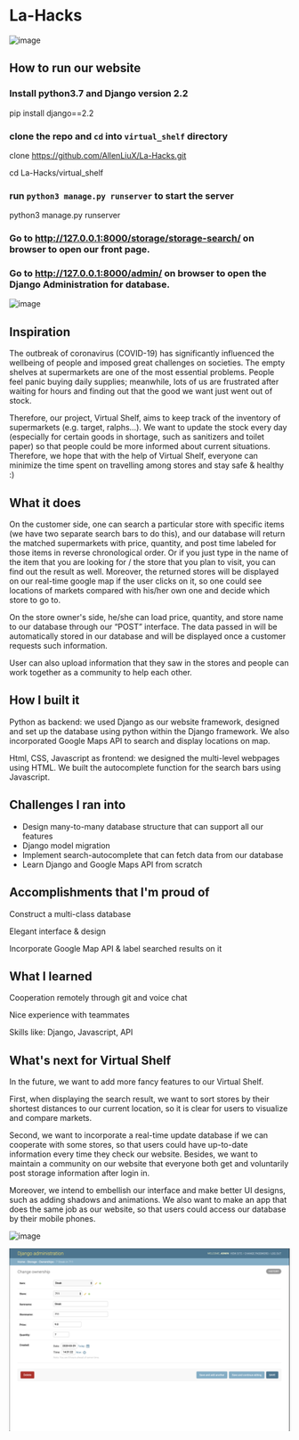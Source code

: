 # La-Hacks

![image](Resource/stores.jpg)

## How to run our website

### Install python3.7 and Django version 2.2

pip install django==2.2

### clone the repo and `cd` into `virtual_shelf` directory
clone https://github.com/AllenLiuX/La-Hacks.git

cd La-Hacks/virtual_shelf

### run `python3 manage.py runserver` to start the server

python3 manage.py runserver

### Go to http://127.0.0.1:8000/storage/storage-search/ on browser to open our front page.

### Go to http://127.0.0.1:8000/admin/ on browser to open the Django Administration for database.

![image](Resource/demo3.gif)

## Inspiration
The outbreak of coronavirus (COVID-19) has significantly influenced the wellbeing of people and imposed great challenges on societies. The empty shelves at supermarkets are one of the most essential problems. People feel panic buying daily supplies; meanwhile, lots of us are frustrated after waiting for hours and finding out that the good we want just went out of stock.

Therefore, our project, Virtual Shelf, aims to keep track of the inventory of supermarkets (e.g. target, ralphs…). We want to update the stock every day (especially for certain goods in shortage, such as sanitizers and toilet paper)  so that people could be more informed about current situations. Therefore, we hope that with the help of Virtual Shelf, everyone can minimize the time spent on travelling among stores and stay safe & healthy :)

## What it does
On the customer side, one can search a particular store with specific items (we have two separate search bars to do this), and our database will return the matched supermarkets with price, quantity, and post time labeled for those items in reverse chronological order. Or if you just type in the name of the item that you are looking for / the store that you plan to visit, you can find out the result as well. Moreover, the returned stores will be displayed on our real-time google map if the user clicks on it, so one could see locations of markets compared with his/her own one and decide which store to go to. 

On the store owner's side, he/she can load price, quantity, and store name to our database through our “POST” interface. The data passed in will be automatically stored in our database and will be displayed once a customer requests such information.

User can also upload information that they saw in the stores and people can work together as a community to help each other.

## How I built it
Python as backend: we used Django as our website framework, designed and set up the database using python within the Django framework. We also incorporated Google Maps API to search and display locations on map.

Html, CSS, Javascript as frontend: we designed the multi-level webpages using HTML. We built the autocomplete function for the search bars using Javascript.

## Challenges I ran into
- Design many-to-many database structure that can support all our features
- Django model migration
- Implement search-autocomplete that can fetch data from our database
- Learn Django and Google Maps API from scratch

## Accomplishments that I'm proud of
Construct a multi-class database

Elegant interface & design

Incorporate Google Map API & label searched results on it

## What I learned
Cooperation remotely through git and voice chat

Nice experience with teammates

Skills like: Django, Javascript, API

## What's next for Virtual Shelf
In the future, we want to add more fancy features to our Virtual Shelf. 

First, when displaying the search result, we want to sort stores by their shortest distances to our current location, so it is clear for users to visualize and compare markets. 

Second, we want to incorporate a real-time update database if we can cooperate with some stores, so that users could have up-to-date information every time they check our website. Besides, we want to maintain a community on our website that everyone both get and voluntarily post storage information after login in. 

Moreover, we intend to embellish our interface and make better UI designs, such as adding shadows and animations. We also want to make an app that does the same job as our website, so that users could access our database by their mobile phones.

![image](Resource/post.jpg)

![image](Resource/administration.jpg)




